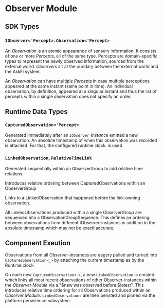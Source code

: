 # Observer Module

## SDK Types

### `IObserver<'Percept>`. `Observation<'Percept>`

An _Observation_ is an atomic appearance of sensory information. It consists of one or more _Percepts_, all of the same type. Percepts are domain-specific types to represent the newly observed information, sourced from the external world. _Observers_ sit at the oundary between the external world and the AskFi system.

An _Observation_ can have multiple _Percepts_ in case multiple perceptions appeared at the same instant (same point in time). An individual observation, by definition, appeared at a singular instant and thus the list of percepts within a single observation does not specify an order.

## Runtime Data Types

### `CapturedObservation<'Percept>`

Generated immediately after an _`IObserver`-Instance_ emitted a new observation. An absolute timestamp of when this observation was recorded is attached. For that, the configured runtime clock. is used.

### `LinkedObservation`, `RelativeTimeLink`

Generated sequentially within an ObserverGroup to add relative time relations.

Introduces relative ordering between CapturedObservations within an ObserverGroup

Links to a LinkedObservation that happened before the link-owning observation.

All LinkedObservations produced within a single ObserverGroup are sequenced into a ObservationGroupSequence.
This defines an ordering between observations from different IObserver-instances in addition to the absolute
timestamp which may not be exactl accurate.

## Component Exeution

Observations from all Observer-instances are eagery pulled and turned into `CapturedObservation<_>` by attaching the current timestamp as by the Runtime clock.

On each new `CapturedObservation<_>`, a new `LinkedObservation` is created which links all most recent observations of other Observer-instances within the _Observer Module_ via a "$new was observed before $latest". This introduces relative time ordering for all Observations produced within an _Observer Module_. `LinkedObservations` are then peristed and pinned via the platform persistence subsystem.
